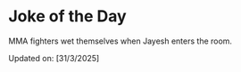 # Joke of the Day

<!-- #joke -->
MMA fighters wet themselves when Jayesh enters the room.

Updated on: [31/3/2025]
<!-- #jokeEnd -->